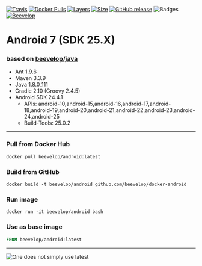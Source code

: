 [![Travis](https://shields.beevelop.com/travis/beevelop/docker-android.svg?style=flat-square)](https://travis-ci.org/beevelop/docker-android)
[![Docker Pulls](https://shields.beevelop.com/docker/pulls/beevelop/android.svg?style=flat-square)](https://links.beevelop.com/d-android)
[![Layers](https://shields.beevelop.com/docker/image/layers/beevelop/android/latest.svg?style=flat-square)](https://links.beevelop.com/d-android)
[![Size](https://shields.beevelop.com/docker/image/size/beevelop/android/latest.svg?style=flat-square)](https://links.beevelop.com/d-android)
[![GitHub release](https://shields.beevelop.com/github/release/beevelop/docker-android.svg?style=flat-square)](https://github.com/beevelop/docker-android/releases)
![Badges](https://shields.beevelop.com/badge/badges-7-brightgreen.svg?style=flat-square)
[![Beevelop](https://links.beevelop.com/honey-badge)](https://beevelop.com)

# Android 7 (SDK 25.X)
### based on [beevelop/java](https://github.com/beevelop/docker-java)
- Ant 1.9.6
- Maven 3.3.9
- Java 1.8.0_111
- Gradle 2.10 (Groovy 2.4.5)
- Android SDK 24.4.1
    + APIs: android-10,android-15,android-16,android-17,android-18,android-19,android-20,android-21,android-22,android-23,android-24,android-25
    + Build-Tools: 25.0.2

----
### Pull from Docker Hub
```
docker pull beevelop/android:latest
```

### Build from GitHub
```
docker build -t beevelop/android github.com/beevelop/docker-android
```

### Run image
```
docker run -it beevelop/android bash
```

### Use as base image
```Dockerfile
FROM beevelop/android:latest
```

----

![One does not simply use latest](https://i.imgflip.com/1fgwxr.jpg)
